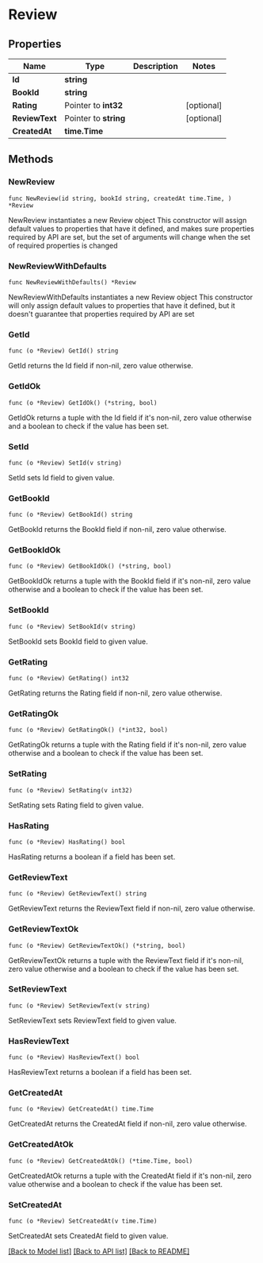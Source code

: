 # Review

## Properties

Name | Type | Description | Notes
------------ | ------------- | ------------- | -------------
**Id** | **string** |  | 
**BookId** | **string** |  | 
**Rating** | Pointer to **int32** |  | [optional] 
**ReviewText** | Pointer to **string** |  | [optional] 
**CreatedAt** | **time.Time** |  | 

## Methods

### NewReview

`func NewReview(id string, bookId string, createdAt time.Time, ) *Review`

NewReview instantiates a new Review object
This constructor will assign default values to properties that have it defined,
and makes sure properties required by API are set, but the set of arguments
will change when the set of required properties is changed

### NewReviewWithDefaults

`func NewReviewWithDefaults() *Review`

NewReviewWithDefaults instantiates a new Review object
This constructor will only assign default values to properties that have it defined,
but it doesn't guarantee that properties required by API are set

### GetId

`func (o *Review) GetId() string`

GetId returns the Id field if non-nil, zero value otherwise.

### GetIdOk

`func (o *Review) GetIdOk() (*string, bool)`

GetIdOk returns a tuple with the Id field if it's non-nil, zero value otherwise
and a boolean to check if the value has been set.

### SetId

`func (o *Review) SetId(v string)`

SetId sets Id field to given value.


### GetBookId

`func (o *Review) GetBookId() string`

GetBookId returns the BookId field if non-nil, zero value otherwise.

### GetBookIdOk

`func (o *Review) GetBookIdOk() (*string, bool)`

GetBookIdOk returns a tuple with the BookId field if it's non-nil, zero value otherwise
and a boolean to check if the value has been set.

### SetBookId

`func (o *Review) SetBookId(v string)`

SetBookId sets BookId field to given value.


### GetRating

`func (o *Review) GetRating() int32`

GetRating returns the Rating field if non-nil, zero value otherwise.

### GetRatingOk

`func (o *Review) GetRatingOk() (*int32, bool)`

GetRatingOk returns a tuple with the Rating field if it's non-nil, zero value otherwise
and a boolean to check if the value has been set.

### SetRating

`func (o *Review) SetRating(v int32)`

SetRating sets Rating field to given value.

### HasRating

`func (o *Review) HasRating() bool`

HasRating returns a boolean if a field has been set.

### GetReviewText

`func (o *Review) GetReviewText() string`

GetReviewText returns the ReviewText field if non-nil, zero value otherwise.

### GetReviewTextOk

`func (o *Review) GetReviewTextOk() (*string, bool)`

GetReviewTextOk returns a tuple with the ReviewText field if it's non-nil, zero value otherwise
and a boolean to check if the value has been set.

### SetReviewText

`func (o *Review) SetReviewText(v string)`

SetReviewText sets ReviewText field to given value.

### HasReviewText

`func (o *Review) HasReviewText() bool`

HasReviewText returns a boolean if a field has been set.

### GetCreatedAt

`func (o *Review) GetCreatedAt() time.Time`

GetCreatedAt returns the CreatedAt field if non-nil, zero value otherwise.

### GetCreatedAtOk

`func (o *Review) GetCreatedAtOk() (*time.Time, bool)`

GetCreatedAtOk returns a tuple with the CreatedAt field if it's non-nil, zero value otherwise
and a boolean to check if the value has been set.

### SetCreatedAt

`func (o *Review) SetCreatedAt(v time.Time)`

SetCreatedAt sets CreatedAt field to given value.



[[Back to Model list]](../README.md#documentation-for-models) [[Back to API list]](../README.md#documentation-for-api-endpoints) [[Back to README]](../README.md)


